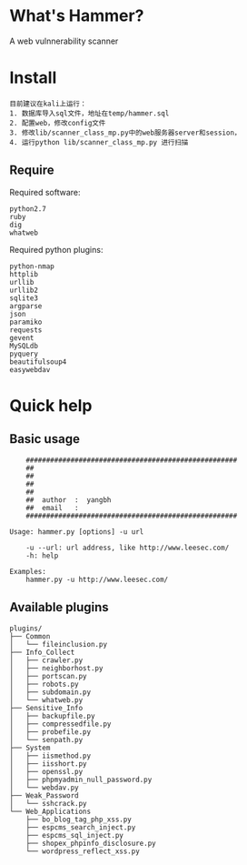 What's Hammer?
===================================  
A web vulnnerability scanner

Install
=================================== 
```
目前建议在kali上运行：
1. 数据库导入sql文件，地址在temp/hammer.sql
2. 配置web，修改config文件
3. 修改lib/scanner_class_mp.py中的web服务器server和session，
4. 运行python lib/scanner_class_mp.py 进行扫描
```
 Require
----------------------------------- 
Required software:
```
python2.7
ruby
dig
whatweb
```

Required python plugins:
```
python-nmap
httplib
urllib
urllib2
sqlite3
argparse 
json
paramiko
requests
gevent
MySQLdb
pyquery
beautifulsoup4
easywebdav
```

Quick help
===================================  
Basic usage
----------------------------------- 
```
	####################################################
	##
	##
	##
	##	
	##	author	:  yangbh
	##	email  	:  
	####################################################
	
Usage: hammer.py [options] -u url

	-u --url: url address, like http://www.leesec.com/
	-h: help

Examples:
	hammer.py -u http://www.leesec.com/
```

Available plugins
----------------------------------- 
```
plugins/
├── Common
│   └── fileinclusion.py
├── Info_Collect
│   ├── crawler.py
│   ├── neighborhost.py
│   ├── portscan.py
│   ├── robots.py
│   ├── subdomain.py
│   └── whatweb.py
├── Sensitive_Info
│   ├── backupfile.py
│   ├── compressedfile.py
│   ├── probefile.py
│   └── senpath.py
├── System
│   ├── iismethod.py
│   ├── iisshort.py
│   ├── openssl.py
│   ├── phpmyadmin_null_password.py
│   └── webdav.py
├── Weak_Password
│   └── sshcrack.py
└── Web_Applications
    ├── bo_blog_tag_php_xss.py
    ├── espcms_search_inject.py
    ├── espcms_sql_inject.py
    ├── shopex_phpinfo_disclosure.py
    └── wordpress_reflect_xss.py
```